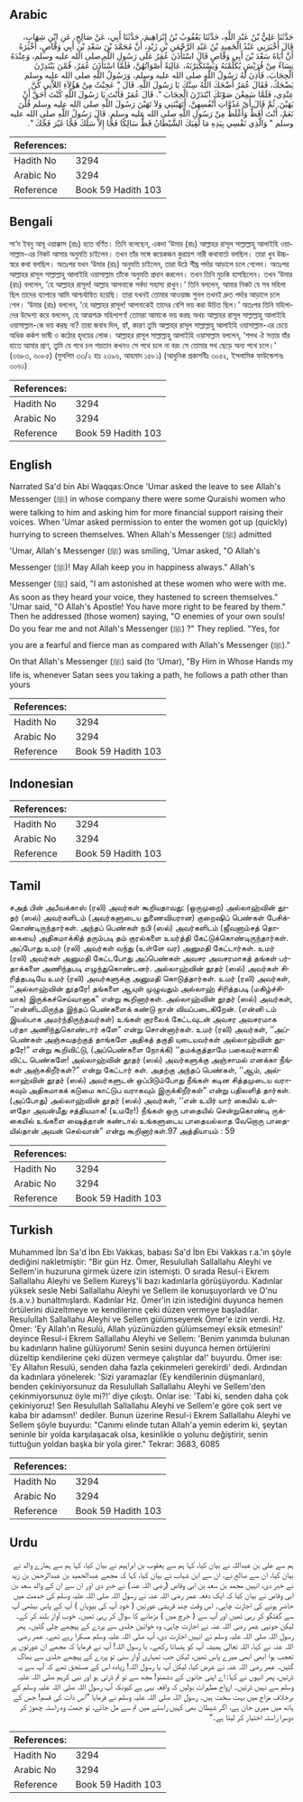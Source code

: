 ## Arabic


<div dir="rtl" lang="ar" style={{fontSize:'larger',backgroundColor:'#f8f9fa',padding:20}}>
حَدَّثَنَا عَلِيُّ بْنُ عَبْدِ اللَّهِ، حَدَّثَنَا يَعْقُوبُ بْنُ إِبْرَاهِيمَ، حَدَّثَنَا أَبِي، عَنْ صَالِحٍ، عَنِ ابْنِ شِهَابٍ، قَالَ أَخْبَرَنِي عَبْدُ الْحَمِيدِ بْنُ عَبْدِ الرَّحْمَنِ بْنِ زَيْدٍ، أَنَّ مُحَمَّدَ بْنَ سَعْدِ بْنِ أَبِي وَقَّاصٍ، أَخْبَرَهُ أَنَّ أَبَاهُ سَعْدَ بْنَ أَبِي وَقَّاصٍ قَالَ اسْتَأْذَنَ عُمَرُ عَلَى رَسُولِ اللَّهِ صلى الله عليه وسلم، وَعِنْدَهُ نِسَاءٌ مِنْ قُرَيْشٍ يُكَلِّمْنَهُ وَيَسْتَكْثِرْنَهُ، عَالِيَةً أَصْوَاتُهُنَّ، فَلَمَّا اسْتَأْذَنَ عُمَرُ، قُمْنَ يَبْتَدِرْنَ الْحِجَابَ، فَأَذِنَ لَهُ رَسُولُ اللَّهِ صلى الله عليه وسلم، وَرَسُولُ اللَّهِ صلى الله عليه وسلم يَضْحَكُ، فَقَالَ عُمَرُ أَضْحَكَ اللَّهُ سِنَّكَ يَا رَسُولَ اللَّهِ‏.‏ قَالَ ‏"‏ عَجِبْتُ مِنْ هَؤُلاَءِ اللاَّتِي كُنَّ عِنْدِي، فَلَمَّا سَمِعْنَ صَوْتَكَ ابْتَدَرْنَ الْحِجَابَ ‏"‏‏.‏ قَالَ عُمَرُ فَأَنْتَ يَا رَسُولَ اللَّهِ كُنْتَ أَحَقَّ أَنْ يَهَبْنَ‏.‏ ثُمَّ قَالَ أَىْ عَدُوَّاتِ أَنْفُسِهِنَّ، أَتَهَبْنَنِي وَلاَ تَهَبْنَ رَسُولَ اللَّهِ صلى الله عليه وسلم قُلْنَ نَعَمْ، أَنْتَ أَفَظُّ وَأَغْلَظُ مِنْ رَسُولِ اللَّهِ صلى الله عليه وسلم‏.‏ قَالَ رَسُولُ اللَّهِ صلى الله عليه وسلم ‏"‏ وَالَّذِي نَفْسِي بِيَدِهِ مَا لَقِيَكَ الشَّيْطَانُ قَطُّ سَالِكًا فَجًّا إِلاَّ سَلَكَ فَجًّا غَيْرَ فَجِّكَ ‏"‏‏.‏
</div>
<div style={{backgroundColor:'#f8f9fa',padding:20, marginBottom: 10}}><table> <thead> <tr> <th>References:</th> <th></th> </tr> </thead> <tbody><tr><td>Hadith No</td><td>3294</td></tr><tr><td>Arabic No</td><td>3294</td></tr><tr><td>Reference</td><td>Book 59 Hadith 103</td></tr></tbody></table></div>

## Bengali


<div dir="ltr" lang="bn" style={{fontSize:'larger',backgroundColor:'#f8f9fa',padding:20}}>
সা‘দ ইবনু আবূ ওয়াক্কাস (রাঃ) হতে বর্ণিত। তিনি বলেছেন, একদা ‘উমার (রাঃ) আল্লাহর রাসূল সাল্লাল্লাহু আলাইহি ওয়াসাল্লাম-এর নিকট আসার অনুমতি চাইলেন। তখন তাঁর সঙ্গে কয়েকজন কুরায়শ নারী কথাবার্তা বলছিল। তারা খুব উচ্চস্বরে কথা বলছিল। অতঃপর যখন ‘উমার (রাঃ) অনুমতি চাইলেন, তারা উঠে শীঘ্র পর্দার আড়ালে চলে গেলেন। অতঃপর আল্লাহর রাসূল সাল্লাল্লাহু আলাইহি ওয়াসাল্লাম তাঁকে অনুমতি প্রদান করলেন। তখন তিনি মুচকি হাসছিলেন। তখন ‘উমার (রাঃ) বললেন, ‘হে আল্লাহর রাসূল! আল্লাহ আপনাকে সর্বদা সহাস্য রাখুন।’ তিনি বললেন, আমার নিকট যে সব মহিলা ছিল তাদের ব্যাপারে আমি আশ্চর্যান্বিত হয়েছি। তারা যখনই তোমার আওয়াজ শুনল তখনই দ্রুত পর্দার আড়ালে চলে গেল। ‘উমার (রাঃ) বললেন, ‘হে আল্লাহর রাসূল! আপনাকেই তাদের বেশি ভয় করা উচিত ছিল।’ অতঃপর তিনি মহিলাদের উদ্দেশ্য করে বললেন, হে আত্মশত্রু মহিলাগণ! তোমরা আমাকে ভয় করছ অথচ আল্লাহর রাসূল সাল্লাল্লাহু আলাইহি ওয়াসাল্লাম-কে ভয় করছ না? তারা জবাব দিল, হ্যাঁ, কারণ তুমি আল্লাহর রাসূল সাল্লাল্লাহু আলাইহি ওয়াসাল্লাম-এর চেয়ে অধিক কর্কশ ভাষী ও কঠোর হৃদয়ের লোক। আল্লাহর রাসূল সাল্লাল্লাহু আলাইহি ওয়াসাল্লাম বললেন, ‘শপথ ঐ সত্তার যাঁর হাতে আমার প্রাণ, তুমি যে পথে চল শয়তান কখনও সে পথে চলে না বরং সে তোমার পথ ছেড়ে অন্য পথে চলে।’ (৩৬৮৩, ৬০৮৫) (মুসলিম ৩৩/২ হাঃ ২৩৯৬, আহমাদ ১৫৮১) (আধুনিক প্রকাশনীঃ ৩০৫২, ইসলামিক ফাউন্ডেশনঃ ৩০৬১)
</div>
<div style={{backgroundColor:'#f8f9fa',padding:20, marginBottom: 10}}><table> <thead> <tr> <th>References:</th> <th></th> </tr> </thead> <tbody><tr><td>Hadith No</td><td>3294</td></tr><tr><td>Arabic No</td><td>3294</td></tr><tr><td>Reference</td><td>Book 59 Hadith 103</td></tr></tbody></table></div>

## English


<div dir="ltr" lang="en" style={{fontSize:'larger',backgroundColor:'#f8f9fa',padding:20}}>
Narrated Sa'd bin Abi Waqqas:Once 'Umar asked the leave to see Allah's Messenger (ﷺ) in whose company there were some Quraishi women who were talking to him and asking him for more financial support raising their voices. When 'Umar asked permission to enter the women got up (quickly) hurrying to screen themselves. When Allah's Messenger (ﷺ) admitted 'Umar, Allah's Messenger (ﷺ) was smiling, 'Umar asked, "O Allah's Messenger (ﷺ)! May Allah keep you in happiness always." Allah's Messenger (ﷺ) said, "I am astonished at these women who were with me. As soon as they heard your voice, they hastened to screen themselves." 'Umar said, "O Allah's Apostle! You have more right to be feared by them." Then he addressed (those women) saying, "O enemies of your own souls! Do you fear me and not Allah's Messenger (ﷺ) ?" They replied. "Yes, for you are a fearful and fierce man as compared with Allah's Messenger (ﷺ)." On that Allah's Messenger (ﷺ) said (to 'Umar), "By Him in Whose Hands my life is, whenever Satan sees you taking a path, he follows a path other than yours
</div>
<div style={{backgroundColor:'#f8f9fa',padding:20, marginBottom: 10}}><table> <thead> <tr> <th>References:</th> <th></th> </tr> </thead> <tbody><tr><td>Hadith No</td><td>3294</td></tr><tr><td>Arabic No</td><td>3294</td></tr><tr><td>Reference</td><td>Book 59 Hadith 103</td></tr></tbody></table></div>

## Indonesian


<div dir="ltr" lang="id" style={{fontSize:'larger',backgroundColor:'#f8f9fa',padding:20}}>

</div>
<div style={{backgroundColor:'#f8f9fa',padding:20, marginBottom: 10}}><table> <thead> <tr> <th>References:</th> <th></th> </tr> </thead> <tbody><tr><td>Hadith No</td><td>3294</td></tr><tr><td>Arabic No</td><td>3294</td></tr><tr><td>Reference</td><td>Book 59 Hadith 103</td></tr></tbody></table></div>

## Tamil


<div dir="ltr" lang="ta" style={{fontSize:'larger',backgroundColor:'#f8f9fa',padding:20}}>
சஅத் பின் அபீவக்காஸ் (ரலி) அவர்கள் கூறியதாவது: (ஒருமுறை) அல்லாஹ்வின் தூதர் (ஸல்) அவர்களிடம் (அவர்களுடைய துணைவியரான) குறைஷிப் பெண்கள் பேசிக்கொண்டிருந்தார்கள். அந்தப் பெண்கள் நபி (ஸல்) அவர்களிடம் (ஜீவனாம்சத் தொகையை) அதிகமாக்கித் தரும்படி தம் குரல்களை உயர்த்தி கேட்டுக்கொண்டிருந்தார்கள். அப்போது உமர் (ரலி) அவர்கள் வந்து (உள்ளே வர) அனுமதி கேட்டார்கள். உமர் (ரலி) அவர்கள் அனுமதி கேட்டபோது அப்பெண்கள் அவசர அவசரமாகத் தங்கள் பர்தாக்களை அணிந்தபடி எழுந்துகொண்டனர். அல்லாஹ்வின் தூதர் (ஸல்) அவர்கள் சிரித்தபடியே உமர் (ரலி) அவர்களுக்கு அனுமதி கொடுத்தார்கள். உமர் (ரலி) அவர்கள், ‘‘அல்லாஹ்வின் தூதரே! தங்களை ஆயுள் முழுவதும் அல்லாஹ் சிரித்தபடி (மகிழ்ச்சியாக) இருக்கச்செய்வானாக” என்று கூறினார்கள். அல்லாஹ்வின் தூதர் (ஸல்) அவர்கள், ‘‘என்னிடமிருந்த இந்தப் பெண்களைக் கண்டு நான் வியப்படைகிறேன். (என்னி டம் இயல்பாக அமர்ந்திருந்தவர்கள்) உங்கள் குரலைக் கேட்டவுடன் அவசர அவசரமாக பர்தா அணிந்துகொண்டார் களே” என்று சொன்னார்கள். உமர் (ரலி) அவர்கள், ‘‘அப்பெண்கள் அஞ்சுவதற்குத் தாங்களே அதிகத் தகுதி யுடையவர்கள் அல்லாஹ்வின் தூதரே!” என்று கூறிவிட்டு, (அப்பெண்களை நோக்கி) ‘‘தமக்குத்தாமே பகைவர்களாகி விட்ட பெண்களே! அல்லாஹ்வின் தூதர் (ஸல்) அவர்களுக்கு அஞ்சாமல் எனக்கா நீங்கள் அஞ்சுகிறீர்கள்?” என்று கேட்டார் கள். அதற்கு அந்தப் பெண்கள், ‘‘ஆம், அல்லாஹ்வின் தூதர் (ஸல்) அவர்களுடன் ஒப்பிடும்போது நீங்கள் கடின சித்தமுடைய வராகவும் அதிகமாகக் கடுமை காட்டுப வராகவும் இருக்கிறீர்கள்” என்று பதிலளித் தார்கள். (அப்போது) அல்லாஹ்வின் தூதர் (ஸல்) அவர்கள், ‘‘என் உயிர் யார் கையில் உள்ளதோ அவன்மீது சத்தியமாக! (உமரே!) நீங்கள் ஒரு பாதையில் சென்றுகொண்டி ருக்கையில் உங்களை ஷைத்தான் கண்டால் உங்களுடைய பாதையல்லாத வேறொரு பாதையில்தான் அவன் செல்வான்” என்று கூறினார்கள்.97 அத்தியாயம் : 59
</div>
<div style={{backgroundColor:'#f8f9fa',padding:20, marginBottom: 10}}><table> <thead> <tr> <th>References:</th> <th></th> </tr> </thead> <tbody><tr><td>Hadith No</td><td>3294</td></tr><tr><td>Arabic No</td><td>3294</td></tr><tr><td>Reference</td><td>Book 59 Hadith 103</td></tr></tbody></table></div>

## Turkish


<div dir="ltr" lang="tr" style={{fontSize:'larger',backgroundColor:'#f8f9fa',padding:20}}>
Muhammed İbn Sa'd İbn Ebı Vakkas, babası Sa'd İbn Ebi Vakkas r.a.'ın şöyle dediğini nakletmiştir: "Bir gün Hz. Ömer, Resulullah Sallallahu Aleyhi ve Sellem'in huzuruna girmek üzere izin istemişti. O sırada Resul-i Ekrem Sallallahu Aleyhi ve Sellem Kureyş'li bazı kadınlarla görüşüyordu. Kadınlar yüksek sesle Nebi Sallallahu Aleyhi ve Sellem ile konuşuyorlardı ve O'nu (s.a.v.) bunaltmışlardı. Kadınlar Hz. Ömer'in izin istediğini duyunca hemen örtülerini düzeltmeye ve kendilerine çeki düzen vermeye başladılar. Resulullah Sallallahu Aleyhi ve Sellem gülümseyerek Ömer'e izin verdi. Hz. Ömer: 'Ey Allah'ın Resulü, Allah yüzünüzden gülümsemeyi eksik etmesin!' deyince Resul-i Ekrem Sallallahu Aleyhi ve Sellem: 'Benim yanımda bulunan bu kadınların haline gülüyorum! Senin sesini duyunca hemen örtülerini düzeltip kendilerine çeki düzen vermeye çalıştılar da!' buyurdu. Ömer ise: 'Ey Allahın Resulü, senden daha fazla çekinmeleri gerekirdi' dedi. Ardından da kadınlara yönelerek: 'Sizi yaramazlar (Ey kendilerinin düşmanları), benden çekiniyorsunuz da Resulullah Sallallahu Aleyhi ve Sellem'den çekinmiyorsunuz öyle mi?!' diye çıkıştı. Onlar ise: 'Tabi ki, senden daha çok çekiniyoruz! Sen Resulullah Sallallahu Aleyhi ve Sellem'e göre çok sert ve kaba bir adamsın!' dediler. Bunun üzerine Resul-i Ekrem Sallallahu Aleyhi ve Sellem şöyle buyurdu: "Canımı elinde tutan Allah'a yemin ederim ki, şeytan seninle bir yolda karşılaşacak olsa, kesinlikle o yolunu değiştirir, senin tuttuğun yoldan başka bir yola girer." Tekrar: 3683, 6085
</div>
<div style={{backgroundColor:'#f8f9fa',padding:20, marginBottom: 10}}><table> <thead> <tr> <th>References:</th> <th></th> </tr> </thead> <tbody><tr><td>Hadith No</td><td>3294</td></tr><tr><td>Arabic No</td><td>3294</td></tr><tr><td>Reference</td><td>Book 59 Hadith 103</td></tr></tbody></table></div>

## Urdu


<div dir="rtl" lang="ur" style={{fontSize:'larger',backgroundColor:'#f8f9fa',padding:20}}>
ہم سے علی بن عبداللہ نے بیان کیا، کہا ہم سے یعقوب بن ابراہیم نے بیان کیا، کہا ہم سے ہمارے والد نے بیان کیا، ان سے صالح نے، ان سے ابن شہاب نے بیان کیا، کہا کہ مجھے عبدالحمید بن عبدالرحمٰن بن زید نے خبر دی، انہیں محمد بن سعد بن ابی وقاص (رضی اللہ عنہ) نے خبر دی اور ان سے ان کے والد سعد بن ابی وقاص نے بیان کیا کہ ایک دفعہ عمر رضی اللہ عنہ نے رسول اللہ صلی اللہ علیہ وسلم کی خدمت میں حاضر ہونے کی اجازت چاہی۔ اس وقت چند قریشی عورتیں ( خود آپ کی بیویاں ) آپ کے پاس بیٹھی آپ سے گفتگو کر رہی تھیں اور آپ سے ( خرچ میں ) بڑھانے کا سوال کر رہی تھیں۔ خوب آواز بلند کر کے۔ لیکن جونہی عمر رضی اللہ عنہ نے اجازت چاہی، وہ خواتین جلدی سے پردے کے پیچھے چلی گئیں۔ پھر رسول اللہ صلی اللہ علیہ وسلم نے انہیں اجازت دی، آپ صلی اللہ علیہ وسلم مسکرا رہے تھے۔ عمر رضی اللہ عنہ نے کہا، اللہ تعالیٰ ہمیشہ آپ کو ہنساتا رکھے۔ یا رسول اللہ! آپ نے فرمایا کہ مجھے ان عورتوں پر تعجب ہوا ابھی ابھی میرے پاس تھیں، لیکن جب تمہاری آواز سنی تو پردے کے پیچھے جلدی سے بھاگ گئیں۔ عمر رضی اللہ عنہ نے عرض کیا، لیکن آپ یا رسول اللہ! زیادہ اس کے مستحق تھے کہ آپ سے یہ ڈرتیں، پھر انہوں نے کہا: اے اپنی جانوں کے دشمنو! مجھ سے تو تم ڈرتی ہو اور نبی کریم صلی اللہ علیہ وسلم سے نہیں ڈرتیں۔ ازواج مطہرات بولیں کہ واقعہ یہی ہے کیونکہ آپ رسول اللہ صلی اللہ علیہ وسلم کے برخلاف مزاج میں بہت سخت ہیں۔ رسول اللہ صلی اللہ علیہ وسلم نے فرمایا ”اس ذات کی قسم! جس کے ہاتھ میں میری جان ہے، اگر شیطان بھی کہیں راستے میں تم سے مل جائے، تو جھٹ وہ راستہ چھوڑ کر دوسرا راستہ اختیار کر لیتا ہے۔“
</div>
<div style={{backgroundColor:'#f8f9fa',padding:20, marginBottom: 10}}><table> <thead> <tr> <th>References:</th> <th></th> </tr> </thead> <tbody><tr><td>Hadith No</td><td>3294</td></tr><tr><td>Arabic No</td><td>3294</td></tr><tr><td>Reference</td><td>Book 59 Hadith 103</td></tr></tbody></table></div>